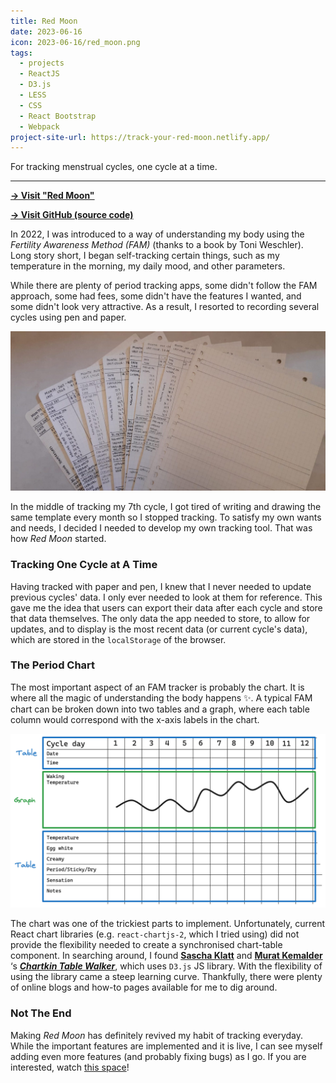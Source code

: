 ```yaml
---
title: Red Moon
date: 2023-06-16
icon: 2023-06-16/red_moon.png
tags:
  - projects
  - ReactJS
  - D3.js
  - LESS
  - CSS
  - React Bootstrap
  - Webpack
project-site-url: https://track-your-red-moon.netlify.app/
---
```


For tracking menstrual cycles, one cycle at a time.

---

[**→ Visit "Red Moon"**](https://track-your-red-moon.netlify.app/)

[**→ Visit GitHub (source code)**](https://github.com/gracechin/red-moon)

In 2022, I was introduced to a way of understanding my body using the _Fertility Awareness Method (FAM)_ (thanks to a book by Toni Weschler). Long story short, I began self-tracking certain things, such as my temperature in the morning, my daily mood, and other parameters.

While there are plenty of period tracking apps, some didn't follow the FAM approach, some had fees, some didn't have the features I wanted, and some didn't look very attractive. As a result, I resorted to recording several cycles using pen and paper.

![Fertility Awareness Method via paper tracking][1]

In the middle of tracking my 7th cycle, I got tired of writing and drawing the same template every month so I stopped tracking. To satisfy my own wants and needs, I decided I needed to develop my own tracking tool. That was how _Red Moon_ started.

### Tracking One Cycle at A Time

Having tracked with paper and pen, I knew that I never needed to update previous cycles' data. I only ever needed to look at them for reference. This gave me the idea that users can export their data after each cycle and store that data themselves. The only data the app needed to store, to allow for updates, and to display is the most recent data (or current cycle's data), which are stored in the `localStorage` of the browser.

### The Period Chart

The most important aspect of an FAM tracker is probably the chart. It is where all the magic of understanding the body happens ✨. A typical FAM chart can be broken down into two tables and a graph, where each table column would correspond with the x-axis labels in the chart.

![Period chart diagram][2]

The chart was one of the trickiest parts to implement. Unfortunately, current React chart libraries (e.g. `react-chartjs-2`, which I tried using) did not provide the flexibility needed to create a synchronised chart-table component. In searching around, I found **[Sascha Klatt](https://saschaklatt.dev/)** and **[Murat Kemalder](https://bilebile.de/#/)** ‘s **_[Chartkin Table Walker](https://saschaklatt.dev/projects/react-d3-synchronized-chart-data-table)_**, which uses `D3.js` JS library. With the flexibility of using the library came a steep learning curve. Thankfully, there were plenty of online blogs and how-to pages available for me to dig around.

### Not The End

Making _Red Moon_ has definitely revived my habit of tracking everyday. While the important features are implemented and it is live, I can see myself adding even more features (and probably fixing bugs) as I go. If you are interested, watch [this space](https://github.com/gracechin/red-moon)!

[1]: /assets/2023-06-16/paper_tracking.jpeg
[2]: /assets/2023-06-16/synchronised-chart-diagram.png
